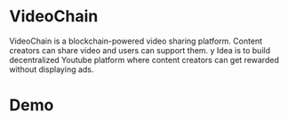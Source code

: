 # VideoChain

VideoChain is a blockchain-powered video sharing platform. Content creators can share video and users can support them. y Idea is to build decentralized Youtube platform where content creators can get rewarded without displaying ads.


# Demo